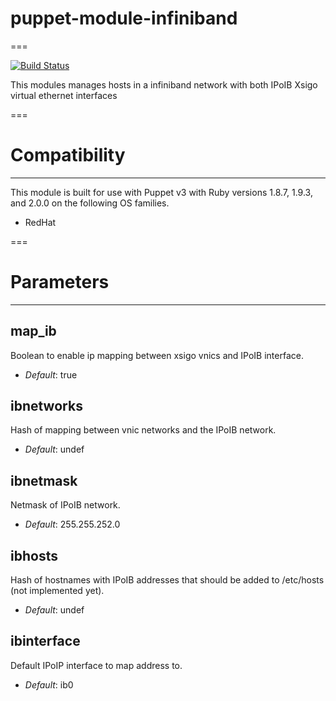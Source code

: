 # puppet-module-infiniband
===

[![Build Status](https://travis-ci.org/xerireu/puppet-module-infiniband.png?branch=master)](https://travis-ci.org/xerireu/puppet-module-infiniband)

This modules manages hosts in a infiniband network with both IPoIB Xsigo virtual ethernet interfaces 

===

# Compatibility
---------------
This module is built for use with Puppet v3 with Ruby versions 1.8.7, 1.9.3, and 2.0.0 on the following OS families.

* RedHat

===

# Parameters
------------

map_ib
-------------
Boolean to enable ip mapping between xsigo vnics and IPoIB interface.

- *Default*: true

ibnetworks
-------------
Hash of mapping between vnic networks and the IPoIB network.

- *Default*: undef

ibnetmask
-------------
Netmask of IPoIB network.

- *Default*: 255.255.252.0

ibhosts
-------------
Hash of hostnames with IPoIB addresses that should be added to /etc/hosts (not implemented yet).

- *Default*: undef

ibinterface
-------------
Default IPoIP interface to map address to.

- *Default*: ib0
